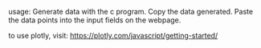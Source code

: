 usage:
Generate data with the c program.
Copy the data generated.
Paste the data points into the input fields on the webpage.

to use plotly, visit:
https://plotly.com/javascript/getting-started/
